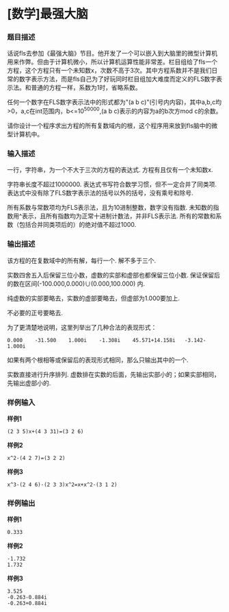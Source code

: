 # \[数学\]最强大脑
### 题目描述

话说fls去参加《最强大脑》节目。他开发了一个可以嵌入到大脑里的微型计算机用来作弊。但由于计算机微小，所以计算机运算性能非常差。栏目组给了fls一个方程，这个方程只有一个未知数x，次数不高于3次。其中方程系数并不是我们日常的数字表示方法，而是fls自己为了好玩同时栏目组加大难度而定义的FLS数字表示法。和普通的方程一样，系数为1时，省略系数。

任何一个数字在FLS数字表示法中的形式都为"(a b c)"(引号内内容)，其中a,b,c均&gt;0，a,c在int范围内，b&lt;=10<sup>50000</sup>,(a b c)表示的内容为a的b次方mod c的余数。

请你设计一个程序求出方程的所有复数域内的根，这个程序用来放到fls脑中的微型计算机中。

### 输入描述

一行，字符串，为一个不大于三次的方程的表达式. 方程有且仅有一个未知数x.

字符串长度不超过1000000. 表达式书写符合数学习惯，但不一定合并了同类项. 表达式中没有除了FLS数字表示法的括号以外的括号，没有乘号和除号.

所有系数与常数项均为FLS表示法，且为10进制整数，数字没有指数. 未知数的指数用^表示，且所有指数均为正常十进制计数法，并非FLS表示法. 所有的常数和系数（包括合并同类项后的）的绝对值不超过1000.

### 输出描述

该方程的在复数域中的所有解，每行一个. 解不多于三个.

实数四舍五入后保留三位小数，虚数的实部和虚部也都保留三位小数. 保证保留后的数在区间(-100.000,0.000)∪(0.000,100.000)  内.

纯虚数的实部要略去，实数的虚部要略去，但虚部为1.000要加上.

不必要的正号要略去.

为了更清楚地说明，这里列举出了几种合法的表现形式：

~~~~
0.000    -31.500    1.000i    -1.308i    45.571+14.158i   -3.142-1.000i
~~~~

如果有两个根相等或保留后的表现形式相同，那么只输出其中的一个.

实数直接进行升序排列. 虚数排在实数的后面，先输出实部小的；如果实部相同，先输出虚部小的.

### 样例输入

**样例1**

~~~~
(2 3 5)x+(4 3 31)=(3 2 6)
~~~~

**样例2**

~~~~
x^2-(4 2 7)=(3 2 2)
~~~~

**样例3**

~~~~
x^3-(2 4 6)-(2 3 3)x^2=x+x^2-(3 1 2)
~~~~

### 样例输出

**样例1**

~~~~
0.333
~~~~

**样例2**

~~~~
-1.732
1.732
~~~~

**样例3**

~~~~
3.525
-0.263-0.884i
-0.263+0.884i
~~~~
